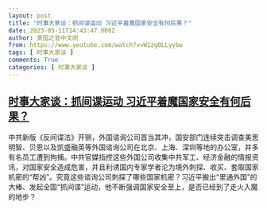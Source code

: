 ```yaml
---
layout: post
title: "时事大家谈：抓间谍运动 习近平着魔国家安全有何后果？"
date: 2023-05-11T14:43:47.000Z
author: 美国之音中文网
from: https://www.youtube.com/watch?v=W1zgOLLyybw
tags: [ 时事大家谈 ]
comments: True
categories: [ 时事大家谈 ]
---
```

<!--1683816227000-->
[时事大家谈：抓间谍运动 习近平着魔国家安全有何后果？](https://www.youtube.com/watch?v=W1zgOLLyybw)
------

<div>
中共新版《反间谍法》开铡，外国谘询公司首当其冲，国安部门连续突击调查美思明智、贝恩以及凯盛融英等外国谘询公司在北京、上海、深圳等地的办公室，并多有名员工遭到拘捕。中共官媒指控这些外国公司收集中共军工、经济金融的情报资讯，对国家安全造成危害，并且利诱国内专家学者沦为境外刺探、收买、套取国家机密的“帮凶”。究竟这些谘询公司刺探了哪些国家机密？习近平搬出“里通外国”的大棒、发起全国“抓间谍”运动，他不断强调国家安全至上，是否已经到了走火入魔的地步？
</div>
